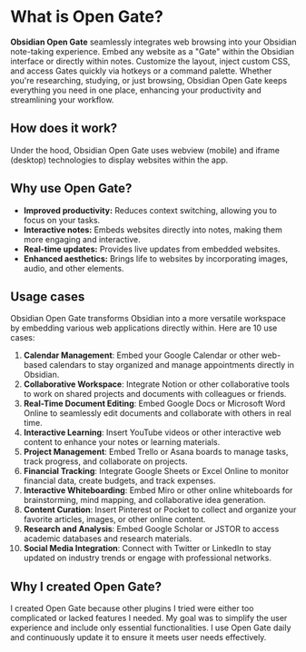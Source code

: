 # What is Open Gate?

**Obsidian Open Gate** seamlessly integrates web browsing into your Obsidian note-taking experience. Embed any website as a "Gate" within the Obsidian interface or directly within notes. Customize the layout, inject custom CSS, and access Gates quickly via hotkeys or a command palette. Whether you're researching, studying, or just browsing, Obsidian Open Gate keeps everything you need in one place, enhancing your productivity and streamlining your workflow.

## How does it work?

Under the hood, Obsidian Open Gate uses webview (mobile) and iframe (desktop) technologies to display websites within the app.

## Why use Open Gate?

- **Improved productivity:** Reduces context switching, allowing you to focus on your tasks.
- **Interactive notes:** Embeds websites directly into notes, making them more engaging and interactive.
- **Real-time updates:** Provides live updates from embedded websites.
- **Enhanced aesthetics:** Brings life to websites by incorporating images, audio, and other elements.

## Usage cases

Obsidian Open Gate transforms Obsidian into a more versatile workspace by embedding various web applications directly within. Here are 10 use cases:

1. **Calendar Management**: Embed your Google Calendar or other web-based calendars to stay organized and manage appointments directly in Obsidian.
2. **Collaborative Workspace**: Integrate Notion or other collaborative tools to work on shared projects and documents with colleagues or friends.
3. **Real-Time Document Editing**: Embed Google Docs or Microsoft Word Online to seamlessly edit documents and collaborate with others in real time.
4. **Interactive Learning**: Insert YouTube videos or other interactive web content to enhance your notes or learning materials.
5. **Project Management**: Embed Trello or Asana boards to manage tasks, track progress, and collaborate on projects.
6. **Financial Tracking**: Integrate Google Sheets or Excel Online to monitor financial data, create budgets, and track expenses.
7. **Interactive Whiteboarding**: Embed Miro or other online whiteboards for brainstorming, mind mapping, and collaborative idea generation.
8. **Content Curation**: Insert Pinterest or Pocket to collect and organize your favorite articles, images, or other online content.
9. **Research and Analysis**: Embed Google Scholar or JSTOR to access academic databases and research materials.
10. **Social Media Integration**: Connect with Twitter or LinkedIn to stay updated on industry trends or engage with professional networks.

## Why I created Open Gate?

I created Open Gate because other plugins I tried were either too complicated or lacked features I needed. My goal was to simplify the user experience and include only essential functionalities. I use Open Gate daily and continuously update it to ensure it meets user needs effectively.
